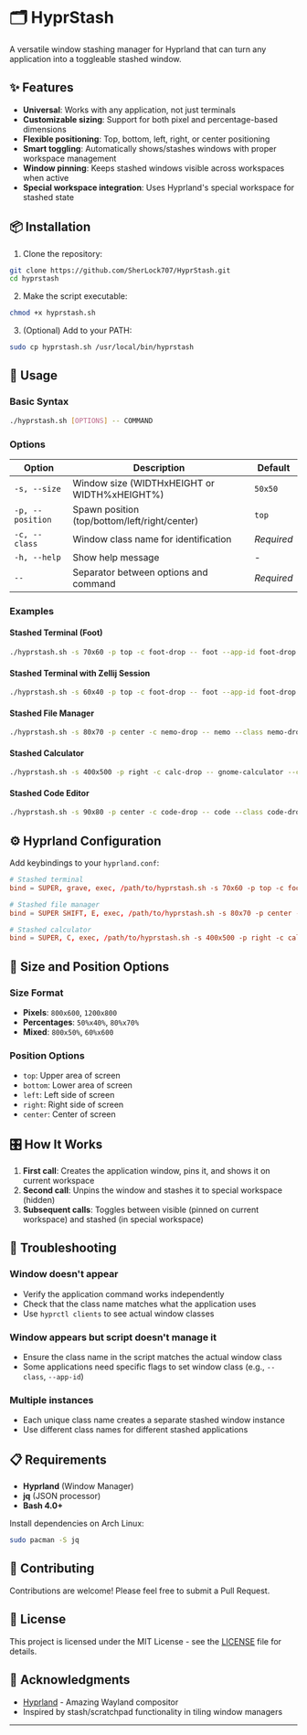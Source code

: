 # 🗂️ HyprStash

A versatile window stashing manager for Hyprland that can turn any application into a toggleable stashed window.

## ✨ Features

- **Universal**: Works with any application, not just terminals
- **Customizable sizing**: Support for both pixel and percentage-based dimensions
- **Flexible positioning**: Top, bottom, left, right, or center positioning
- **Smart toggling**: Automatically shows/stashes windows with proper workspace management
- **Window pinning**: Keeps stashed windows visible across workspaces when active
- **Special workspace integration**: Uses Hyprland's special workspace for stashed state

## 📦 Installation

1. Clone the repository:
```bash
git clone https://github.com/SherLock707/HyprStash.git
cd hyprstash
```

2. Make the script executable:
```bash
chmod +x hyprstash.sh
```

3. (Optional) Add to your PATH:
```bash
sudo cp hyprstash.sh /usr/local/bin/hyprstash
```

## 🎯 Usage

### Basic Syntax
```bash
./hyprstash.sh [OPTIONS] -- COMMAND
```

### Options

| Option | Description | Default |
|--------|-------------|---------|
| `-s, --size` | Window size (WIDTHxHEIGHT or WIDTH%xHEIGHT%) | `50x50` |
| `-p, --position` | Spawn position (top/bottom/left/right/center) | `top` |
| `-c, --class` | Window class name for identification | *Required* |
| `-h, --help` | Show help message | - |
| `--` | Separator between options and command | *Required* |

### Examples

#### Stashed Terminal (Foot)
```bash
./hyprstash.sh -s 70x60 -p top -c foot-drop -- foot --app-id foot-drop
```

#### Stashed Terminal with Zellij Session
```bash
./hyprstash.sh -s 60x40 -p top -c foot-drop -- foot --app-id foot-drop -e zellij attach --create scratchpad
```

#### Stashed File Manager
```bash
./hyprstash.sh -s 80x70 -p center -c nemo-drop -- nemo --class nemo-drop
```

#### Stashed Calculator
```bash
./hyprstash.sh -s 400x500 -p right -c calc-drop -- gnome-calculator --class calc-drop
```

#### Stashed Code Editor
```bash
./hyprstash.sh -s 90x80 -p center -c code-drop -- code --class code-drop
```

## ⚙️ Hyprland Configuration

Add keybindings to your `hyprland.conf`:

```conf
# Stashed terminal
bind = SUPER, grave, exec, /path/to/hyprstash.sh -s 70x60 -p top -c foot-drop -- foot --app-id foot-drop

# Stashed file manager  
bind = SUPER SHIFT, E, exec, /path/to/hyprstash.sh -s 80x70 -p center -c nemo-drop -- nemo --class nemo-drop

# Stashed calculator
bind = SUPER, C, exec, /path/to/hyprstash.sh -s 400x500 -p right -c calc-drop -- gnome-calculator --class calc-drop
```

## 🔧 Size and Position Options

### Size Format
- **Pixels**: `800x600`, `1200x800`
- **Percentages**: `50%x40%`, `80%x70%`
- **Mixed**: `800x50%`, `60%x600`

### Position Options
- `top`: Upper area of screen
- `bottom`: Lower area of screen  
- `left`: Left side of screen
- `right`: Right side of screen
- `center`: Center of screen

## 🎛️ How It Works

1. **First call**: Creates the application window, pins it, and shows it on current workspace
2. **Second call**: Unpins the window and stashes it to special workspace (hidden)
3. **Subsequent calls**: Toggles between visible (pinned on current workspace) and stashed (in special workspace)

## 🐛 Troubleshooting

### Window doesn't appear
- Verify the application command works independently
- Check that the class name matches what the application uses
- Use `hyprctl clients` to see actual window classes

### Window appears but script doesn't manage it
- Ensure the class name in the script matches the actual window class
- Some applications need specific flags to set window class (e.g., `--class`, `--app-id`)

### Multiple instances
- Each unique class name creates a separate stashed window instance
- Use different class names for different stashed applications

## 📋 Requirements

- **Hyprland** (Window Manager)
- **jq** (JSON processor)
- **Bash 4.0+**

Install dependencies on Arch Linux:
```bash
sudo pacman -S jq
```

## 🤝 Contributing

Contributions are welcome! Please feel free to submit a Pull Request.

## 📄 License

This project is licensed under the MIT License - see the [LICENSE](LICENSE) file for details.

## 🙏 Acknowledgments

- [Hyprland](https://hyprland.org/) - Amazing Wayland compositor
- Inspired by stash/scratchpad functionality in tiling window managers

---